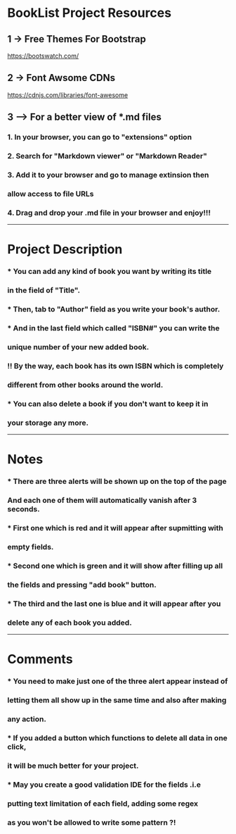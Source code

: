 # BookList Project Resources

## 1 -> Free Themes For Bootstrap
https://bootswatch.com/

## 2 -> Font Awsome CDNs
https://cdnjs.com/libraries/font-awesome

## 3 --> For a better view of *.md files
### 1. In your browser, you can go to "extensions" option
### 2. Search for "Markdown viewer" or "Markdown Reader"
### 3. Add it to your browser and go to manage extinsion then
### allow access to file URLs
### 4. Drag and drop your .md file in your browser and enjoy!!!

----------------------------------------------------------------

# Project Description 


### * You can add any kind of book you want by writing its title 
### in the field of "Title".

### * Then, tab to "Author" field as you write your book's author.

### * And in the last field which called "ISBN#" you can write the 
### unique number of your new added book. 

### !! By the way, each book has its own ISBN which is completely 
### different from other books around the world.

### * You can also delete a book if you don't want to keep it in 
### your storage any more.

----------------------------------------------------------------

# Notes


### * There are three alerts will be shown up on the top of the page
### And each one of them will automatically vanish after 3 seconds.

### * First one which is red and it will appear after supmitting with
### empty fields. 

### * Second one which is green and it will show after filling up all 
### the fields and pressing "add book" button. 

### * The third and the last one is blue and it will appear after you 
### delete any of each book you added.

----------------------------------------------------------------

# Comments

### * You need to make just one of the three alert appear instead of 
### letting them all show up in the same time and also after making
### any action.

### * If you added a button which functions to delete all data in one click, 
### it will be much better for your project.

### * May you create a good validation IDE for the fields .i.e 
### putting text limitation of each field, adding some regex
### as you won't be allowed to write some pattern ?!

